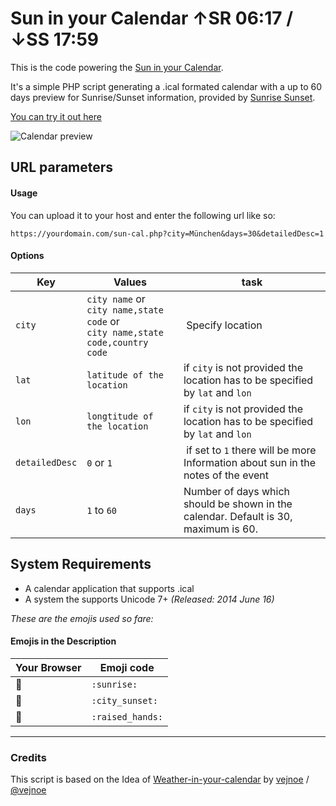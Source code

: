 # Sun in your Calendar   ↑SR 06:17 / ↓SS 17:59

This is the code powering the [Sun in your Calendar](https://sun.maxmichels.de/?from=github.com).

It's a simple PHP script generating a .ical formated calendar with a up to 60 days preview for Sunrise/Sunset information, provided by [Sunrise Sunset](https://sunrise-sunset.org/).

[You can try it out here](https://sun.maxmichels.de/?from=github.com)

![Calendar preview](https://sun.maxmichels.de/screenshot-calendar.png)

## URL parameters

#### Usage
You can upload it to your host and enter the following url like so:

```url
https://yourdomain.com/sun-cal.php?city=München&days=30&detailedDesc=1
```

#### Options

Key | Values | task
--- | ------ | ---
`city` | `city name` or <br>`city name,state code` or <br>`city name,state code,country code` | Specify location
`lat` | `latitude of the location` | if `city` is not provided the location has to be specified by `lat` and `lon`
`lon` | `longtitude of the location`| if `city` is not provided the location has to be specified by `lat` and `lon`
`detailedDesc` | `0` or `1` | if set to `1` there will be more Information about sun in the notes of the event
`days` | `1` to `60` | Number of days which should be shown in the calendar. Default is 30, maximum is 60.

## System Requirements

- A calendar application that supports .ical
- A system the supports Unicode 7+ *(Released: 2014 June 16)*

*These are the emojis used so fare:*

#### Emojis in the Description

Your Browser | Emoji code
------------ | ----------
🌅 | `:sunrise:`
🌇  | `:city_sunset:`
🙌 | `:raised_hands:`

---
### Credits

This script is based on the Idea of [Weather-in-your-calendar](https://github.com/vejnoe/weather-in-your-calendar/) by [vejnoe](https://vejnoe.dk/) / [@vejnoe](https://github.com/vejnoe)